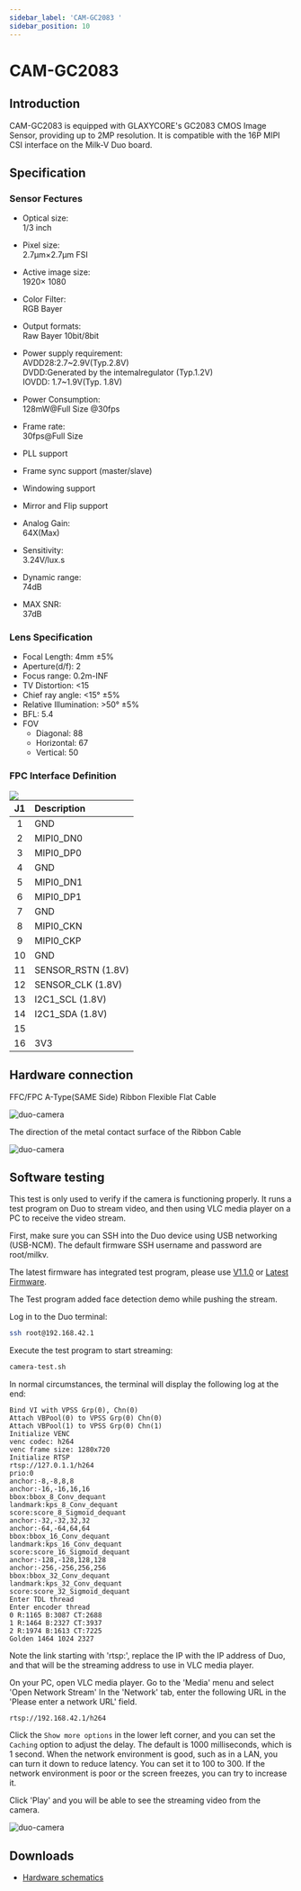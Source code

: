 ```yaml
---
sidebar_label: 'CAM-GC2083 '
sidebar_position: 10
---
```

# CAM-GC2083
## Introduction
CAM-GC2083 is equipped with GLAXYCORE's GC2083 CMOS Image Sensor, providing up to 2MP resolution. It is compatible with the 16P MIPI CSI interface on the Milk-V Duo board.

## Specification
### Sensor Fectures
- Optical size:  
    1/3 inch

- Pixel size:   
2.7μm×2.7μm FSI

- Active image size:  
1920× 1080

- Color Filter:  
RGB Bayer

- Output formats:   
Raw Bayer 10bit/8bit

- Power supply requirement:  
AVDD28:2.7~2.9V(Typ.2.8V)  
DVDD:Generated by the intemalregulator (Typ.1.2V)  
IOVDD: 1.7~1.9V(Typ. 1.8V)

- Power Consumption:  
128mW@Full Size @30fps

- Frame rate:  
30fps@Full Size

- PLL support

- Frame sync support (master/slave)

- Windowing support 

- Mirror and Flip support

- Analog Gain:  
64X(Max)

- Sensitivity:  
3.24V/lux.s

- Dynamic range:  
74dB

- MAX SNR:  
37dB

### Lens Specification

- Focal Length: 4mm ±5%
- Aperture(d/f): 2
- Focus range: 0.2m-INF
- TV Distortion: \<15
- Chief ray angle: \<15° ±5%
- Relative Illumination: \>50° ±5%
- BFL: 5.4
- FOV
    - Diagonal: 88
    - Horizontal: 67
    - Vertical: 50

### FPC Interface Definition

<Image src='/docs/duo/duo/duo-camera-csi-port.webp' maxWidth='50%' align='left' />

<div className='gpio_style'>

| J1 | Description         |
|:--:|:--------------------|
| 1  | GND                 |
| 2  | MIPI0_DN0           |
| 3  | MIPI0_DP0           |
| 4  | GND                 |
| 5  | MIPI0_DN1           |
| 6  | MIPI0_DP1           |
| 7  | GND                 |
| 8  | MIPI0_CKN           |
| 9  | MIPI0_CKP           |
| 10 | GND                 |
| 11 | SENSOR_RSTN  (1.8V) |
| 12 | SENSOR_CLK   (1.8V) |
| 13 | I2C1_SCL     (1.8V) |
| 14 | I2C1_SDA     (1.8V) |
| 15 |                     |
| 16 | 3V3                 |

</div>

## Hardware connection

FFC/FPC A-Type(SAME Side) Ribbon Flexible Flat Cable

![duo-camera](/docs/duo/duo-camera-connection_01.jpg)

The direction of the metal contact surface of the Ribbon Cable

![duo-camera](/docs/duo/duo-camera-connection_02.jpg)

## Software testing

This test is only used to verify if the camera is functioning properly. It runs a test program on Duo to stream video, and then using VLC media player on a PC to receive the video stream.

First, make sure you can SSH into the Duo device using USB networking (USB-NCM). The default firmware SSH username and password are root/milkv.

The latest firmware has integrated test program, please use [V1.1.0](https://github.com/milkv-duo/duo-buildroot-sdk/releases/tag/Duo-V1.1.0) or [Latest Firmware](https://github.com/milkv-duo/duo-buildroot-sdk/releases).

The Test program added face detection demo while pushing the stream.

Log in to the Duo terminal:
```bash
ssh root@192.168.42.1
```

Execute the test program to start streaming:
```bash
camera-test.sh
```

In normal circumstances, the terminal will display the following log at the end:
``` {8}
Bind VI with VPSS Grp(0), Chn(0)
Attach VBPool(0) to VPSS Grp(0) Chn(0)
Attach VBPool(1) to VPSS Grp(0) Chn(1)
Initialize VENC
venc codec: h264
venc frame size: 1280x720
Initialize RTSP
rtsp://127.0.1.1/h264
prio:0
anchor:-8,-8,8,8
anchor:-16,-16,16,16
bbox:bbox_8_Conv_dequant
landmark:kps_8_Conv_dequant
score:score_8_Sigmoid_dequant
anchor:-32,-32,32,32
anchor:-64,-64,64,64
bbox:bbox_16_Conv_dequant
landmark:kps_16_Conv_dequant
score:score_16_Sigmoid_dequant
anchor:-128,-128,128,128
anchor:-256,-256,256,256
bbox:bbox_32_Conv_dequant
landmark:kps_32_Conv_dequant
score:score_32_Sigmoid_dequant
Enter TDL thread
Enter encoder thread
0 R:1165 B:3087 CT:2688
1 R:1464 B:2327 CT:3937
2 R:1974 B:1613 CT:7225
Golden 1464 1024 2327
```

Note the link starting with 'rtsp:', replace the IP with the IP address of Duo, and that will be the streaming address to use in VLC media player.

On your PC, open VLC media player. Go to the 'Media' menu and select 'Open Network Stream' In the 'Network' tab, enter the following URL in the 'Please enter a network URL' field.

```
rtsp://192.168.42.1/h264
```

Click the `Show more options` in the lower left corner, and you can set the `Caching` option to adjust the delay. The default is 1000 milliseconds, which is 1 second. When the network environment is good, such as in a LAN, you can turn it down to reduce latency. You can set it to 100 to 300. If the network environment is poor or the screen freezes, you can try to increase it.

Click 'Play' and you will be able to see the streaming video from the camera.

![duo-camera](/docs/duo/duo-camera-vlc-stream.jpg)

## Downloads
- [Hardware schematics](https://github.com/milkv-duo/Accessories/blob/master/CAM-GC2083/Hardware_schematics/DUO_CAM_GC2083.pdf)
